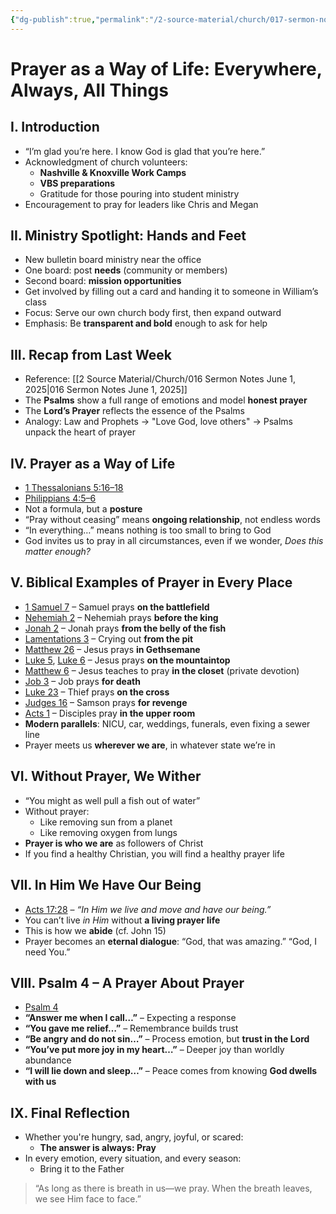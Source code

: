 ```yaml
---
{"dg-publish":true,"permalink":"/2-source-material/church/017-sermon-notes-2025-06-08/"}
---
```



# Prayer as a Way of Life: Everywhere, Always, All Things

## I. Introduction
- “I’m glad you’re here. I know God is glad that you’re here.”
- Acknowledgment of church volunteers:
  - **Nashville & Knoxville Work Camps**
  - **VBS preparations**
  - Gratitude for those pouring into student ministry
- Encouragement to pray for leaders like Chris and Megan

## II. Ministry Spotlight: Hands and Feet
- New bulletin board ministry near the office
- One board: post **needs** (community or members)
- Second board: **mission opportunities**
- Get involved by filling out a card and handing it to someone in William’s class
- Focus: Serve our own church body first, then expand outward
- Emphasis: Be **transparent and bold** enough to ask for help

## III. Recap from Last Week
- Reference: [[2 Source Material/Church/016 Sermon Notes June 1, 2025\|016 Sermon Notes June 1, 2025]]
- The **Psalms** show a full range of emotions and model **honest prayer**
- The **Lord’s Prayer** reflects the essence of the Psalms
- Analogy: Law and Prophets → "Love God, love others" → Psalms unpack the heart of prayer

## IV. Prayer as a Way of Life
- [1 Thessalonians 5:16–18](http://Ref.ly/1th5.16)  
- [Philippians 4:5–6](http://Ref.ly/Phil4.5)
- Not a formula, but a **posture**  
- “Pray without ceasing” means **ongoing relationship**, not endless words  
- “In everything…” means nothing is too small to bring to God  
- God invites us to pray in all circumstances, even if we wonder, *Does this matter enough?*

## V. Biblical Examples of Prayer in Every Place
- [1 Samuel 7](http://Ref.ly/1sam7) – Samuel prays **on the battlefield**  
- [Nehemiah 2](http://Ref.ly/neh2) – Nehemiah prays **before the king**  
- [Jonah 2](http://Ref.ly/jon2) – Jonah prays **from the belly of the fish**  
- [Lamentations 3](http://Ref.ly/lam3) – Crying out **from the pit**  
- [Matthew 26](http://Ref.ly/mt26) – Jesus prays **in Gethsemane**  
- [Luke 5](http://Ref.ly/lk5), [Luke 6](http://Ref.ly/lk6) – Jesus prays **on the mountaintop**  
- [Matthew 6](http://Ref.ly/mt6) – Jesus teaches to pray **in the closet** (private devotion)  
- [Job 3](http://Ref.ly/job3) – Job prays **for death**  
- [Luke 23](http://Ref.ly/lk23) – Thief prays **on the cross**  
- [Judges 16](http://Ref.ly/jude16) – Samson prays **for revenge**  
- [Acts 1](http://Ref.ly/ac1) – Disciples pray **in the upper room**
- **Modern parallels**: NICU, car, weddings, funerals, even fixing a sewer line
- Prayer meets us **wherever we are**, in whatever state we’re in

## VI. Without Prayer, We Wither
- “You might as well pull a fish out of water”
- Without prayer:
  - Like removing sun from a planet
  - Like removing oxygen from lungs
- **Prayer is who we are** as followers of Christ
- If you find a healthy Christian, you will find a healthy prayer life

## VII. In Him We Have Our Being
- [Acts 17:28](http://Ref.ly/Ac17.28) – *“In Him we live and move and have our being.”*
- You can’t live *in Him* without **a living prayer life**
- This is how we **abide** (cf. John 15)
- Prayer becomes an **eternal dialogue**: “God, that was amazing.” “God, I need You.”

## VIII. Psalm 4 – A Prayer About Prayer
- [Psalm 4](http://Ref.ly/PS4)
- **“Answer me when I call…”** – Expecting a response
- **“You gave me relief…”** – Remembrance builds trust
- **“Be angry and do not sin…”** – Process emotion, but **trust in the Lord**
- **“You’ve put more joy in my heart…”** – Deeper joy than worldly abundance
- **“I will lie down and sleep…”** – Peace comes from knowing **God dwells with us**

## IX. Final Reflection
- Whether you're hungry, sad, angry, joyful, or scared:
  - **The answer is always: Pray**
- In every emotion, every situation, and every season:
  - Bring it to the Father

> “As long as there is breath in us—we pray. When the breath leaves, we see Him face to face.”